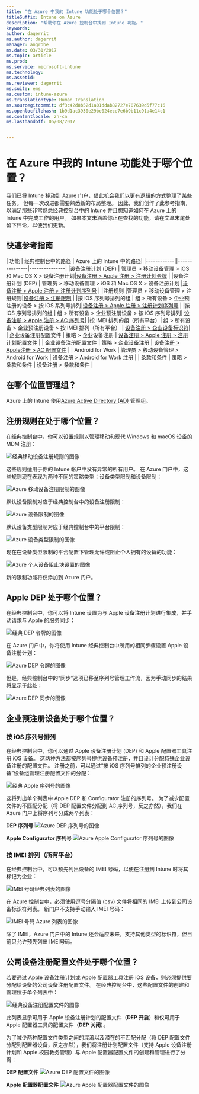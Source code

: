 ```yaml
---
title: "在 Azure 中我的 Intune 功能处于哪个位置？"
titleSuffix: Intune on Azure
description: "帮助你在 Azure 控制台中找到 Intune 功能。"
keywords: 
author: dagerrit
ms.author: dagerrit
manager: angrobe
ms.date: 03/31/2017
ms.topic: article
ms.prod: 
ms.service: microsoft-intune
ms.technology: 
ms.assetid: 
ms.reviewer: dagerrit
ms.suite: ems
ms.custom: intune-azure
ms.translationtype: Human Translation
ms.sourcegitcommit: df3c42d8b52d1a01ddab82727e707639d5f77c16
ms.openlocfilehash: 1b9d1ac3930e29bc024ece7e6b9b11c91a4e14c1
ms.contentlocale: zh-cn
ms.lasthandoff: 06/08/2017


---
```

# <a name="where-did-my-intune-feature-go-in-azure"></a>在 Azure 中我的 Intune 功能处于哪个位置？
我们已将 Intune 移动到 Azure 门户，借此机会我们以更有逻辑的方式整理了某些任务。 但每一次改进都需要熟悉新的布局整理。 因此，我们创作了此参考指南，以满足那些非常熟悉经典控制台中的 Intune 并且想知道如何在 Azure 上的 Intune 中完成工作的用户。 如果本文未涵盖你正在查找的功能，请在文章末尾处留下评论，以便我们更新。
## <a name="quick-reference-guide"></a>快速参考指南
| 功能 | 经典控制台中的路径 | Azure 上的 Intune 中的路径| |------------||---------------|---------------| |设备注册计划 (DEP) | 管理员 > 移动设备管理 > iOS 和 Mac OS X > 设备注册计划|[设备注册 > Apple 注册 > 注册计划令牌](#where-did-apple-dep-go) | |设备注册计划 (DEP) | 管理员 > 移动设备管理 > iOS 和 Mac OS X > 设备注册计划 |[设备注册 > Apple 注册 > 注册计划序列号](#where-did-apple-dep-go) | |注册规则 |管理员 > 移动设备管理 > 注册规则|[设备注册 > 注册限制](#where-did-enrollment-rules-go) | |按 iOS 序列号排列的组 | 组 > 所有设备 > 企业预注册的设备 > 按 iOS 系列号排列|[设备注册 > Apple 注册 > 注册计划序列号](#where-did-corporate-pre-enrolled-devices-go) | |按 iOS 序列号排列的组 | 组 > 所有设备 > 企业预注册设备 > 按 iOS 序列号排列| [设备注册 > Apple 注册 > AC 序列号](#where-did-corporate-pre-enrolled-devices-go)| |按 IMEI 排列的组（所有平台）| 组 > 所有设备 > 企业预注册设备 > 按 IMEI 排列（所有平台） | [设备注册 > 企业设备标识符](#by-imei-all-platforms)| | 企业设备注册配置文件 | 策略 > 企业设备注册 | [设备注册 > Apple 注册 > 注册计划配置文件](#where-did-corporate-pre-enrolled-devices-go) | | 企业设备注册配置文件 | 策略 > 企业设备注册 | [设备注册 > Apple注册 > AC 配置文件](#where-did-corporate-pre-enrolled-devices-go) | | Android for Work | 管理员 > 移动设备管理 > Android for Work | 设备注册 > Android for Work 注册 | | 条款和条件 | 策略 > 条款和条件 | 设备注册 > 条款和条件 |


## <a name="where-do-i-manage-groups"></a>在哪个位置管理组？
Azure 上的 Intune 使用[Azure Active Directory (AD)](https://docs.microsoft.com/azure/active-directory/active-directory-groups-create-azure-portal) 管理组。

## <a name="where-did-enrollment-rules-go"></a>注册规则在处于哪个位置？
在经典控制台中，你可以设置规则以管理移动和现代 Windows 和 macOS 设备的 MDM 注册：

![经典移动设备注册规则的图像](./media/01-classic-rules.png)

这些规则适用于你的 Intune 帐户中没有异常的所有用户。 在 Azure 门户中，这些规则现在表现为两种不同的策略类型：设备类型限制和设备限制：

![Azure 移动设备注册限制的图像](./media/02-azure-enroll-restrictions.png)

默认设备限制对应于经典控制台中的设备注册限制：

![Azure 设备限制的图像](./media/03-azure-device-limit.png)

默认设备类型限制对应于经典控制台中的平台限制：

![Azure 设备类型限制的图像](./media/04-azure-platform-restrictions.png)

现在在设备类型限制的平台配置下管理允许或阻止个人拥有的设备的功能：

![Azure 个人设备阻止块设置的图像](./media/05-azure-personal-block.png)

新的限制功能将仅添加到 Azure 门户。

## <a name="where-did-apple-dep-go"></a>Apple DEP 处于哪个位置？
在经典控制台中，你可以将 Intune 设置为与 Apple 设备注册计划进行集成，并手动请求与 Apple 的服务同步：

![经典 DEP 令牌的图像](./media/06-classic-dep-token.png)

在 Azure 门户中，你将使用 Intune 经典控制台中所用的相同步骤设置 Apple 设备注册计划：

![Azure DEP 令牌的图像](./media/07-azure-dep-token.png)

但是，经典控制台中的“同步”选项已移至序列号管理工作流，因为手动同步的结果将显示于此处：

![Azure DEP 同步的图像](./media/08-azure-dep-sync.png)

## <a name="where-did-corporate-pre-enrolled-devices-go"></a>企业预注册设备处于哪个位置？
### <a name="by-ios-serial-number"></a>按 iOS 序列号排列
在经典控制台中，你可以通过 Apple 设备注册计划 (DEP) 和 Apple 配置器工具注册 iOS 设备。 这两种方法都按序列号提供设备预注册，并且设计分配特殊企业设备注册的配置文件。 注册之前，可以通过“按 iOS 序列号排列的企业预注册设备”设备组管理注册配置文件的分配：

![经典 Apple 序列号的图像](./media/09-classic-apple-serials.png)

这将列出单个列表中 Apple DEP 和 Configurator 注册的序列号。 为了减少配置文件的不匹配分配（将 DEP 配置文件分配到 AC 序列号，反之亦然），我们在 Azure 门户上将序列号分成两个列表：

**DEP 序列号**
![Azure DEP 序列号的图像](./media/10-azure-dep-serials.png)

**Apple Configurator 序列号**
![Azure Apple Configurator 序列号的图像](./media/11-azure-ac-serials.png)

### <a name="by-imei-all-platforms"></a>按 IMEI 排列（所有平台）

在经典控制台中，可以预先列出设备的 IMEI 号码，以便在注册到 Intune 时将其标记为企业：

![IMEI 号码经典列表的图像](./media/12-classic-corp-imei.png)

在 Azure 控制台中，必须使用逗号分隔值 (csv) 文件将相同的 IMEI 上传到公司设备标识符列表。 新门户不支持手动输入 IMEI 号码：

![IMEI 号码 Azure 列表的图像](./media/13-azure-corp-imei.png)

除了 IMEI，Azure 门户中的 Intune 还会适应未来，支持其他类型的标识符，但目前只允许预先列出 IMEI号码。

## <a name="where-did-corporate-device-enrollment-profiles-go"></a>公司设备注册配置文件处于哪个位置？
若要通过 Apple 设备注册计划或 Apple 配置器工具注册 iOS 设备，则必须提供要分配给设备的公司设备注册配置文件。 在经典控制台中，这些配置文件的创建和管理位于单个列表中：

![经典设备注册配置文件的图像](./media/14-classic-corp-profiles.png)

此列表显示可用于 Apple 设备注册计划的配置文件（**DEP 开启**）和仅可用于 Apple 配置器工具的配置文件（**DEP 关闭**）。

为了减少两种配置文件类型之间的混淆以及潜在的不匹配分配（将 DEP 配置文件分配到配置器设备，反之亦然），我们将注册计划配置文件（支持 Apple 设备注册计划和 Apple 校园教务管理）与 Apple 配置器配置文件的创建和管理进行了分离：

**DEP 配置文件**
![Azure DEP 配置文件的图像](./media/15-azure-dep-profiles.png)

**Apple 配置器配置文件**
![Azure Apple 配置器配置文件的图像](./media/16-azure-ac-profiles.png)


